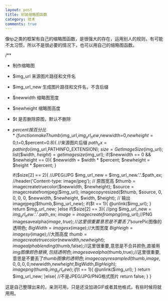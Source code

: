 ```yaml
---
layout: post
title: 封装缩略图函数
category: 技术
comments: true
---
```


像tp之类的框架有自己的缩略图函数，是很强大的存在，运用别人的规则，有可能不太习惯，所以不是很必要的情况下，也可以用自己的缩略图函数。

/**
 * 制作缩略图
 * $img_url 来源图片路径和文件名
 * $img_url_new 生成图片路径和文件名，不含后缀
 * $newwidth 缩略图宽度
 * $newheight 缩略图高度
 * $t 是否删除原图，默认不删除
 * $percent 按百分比
 */
function makeThumb($img_url,$img_url_new,$newwidth=0,$newheight=0,$t=0,$percent=0.8){
    //来源图片后缀
    $path_ex = pathinfo($img_url,PATHINFO_EXTENSION);
    $size = GetImageSize($img_url);
    list($width, $height) = getimagesize($img_url);
    if($newwidth == 0 && $newheight == 0){
       $newwidth = $width * $percent;
       $newheight = $height * $percent;
    }

    if($size[2] == 2){
      //JPEG/JPG
      $img_url_new = $img_url_new.'.'.$path_ex;
      //header('Content-type: image/jpeg');
      // 原图宽高
      $thumb = imagecreatetruecolor($newwidth, $newheight); 
      $source = imagecreatefromjpeg($img_url); 
      imagecopyresized($thumb, $source, 0, 0, 0, 0, $newwidth, $newheight, $width, $height); 
      // 输出
      imagejpeg($thumb,$img_url_new);
      if($t == 1){
        @unlink($img_url);
      }
      return $img_url_new;
    }else if($size[2] == 3){
      //png
      $img_url_new = $img_url_new.'.'.$path_ex;
      $image=imagecreatefrompng($img_url);//PNG
      imagesavealpha($image,true);//这里很重要 意思是不要丢了$sourePic图像的透明色;
      $BigWidth=imagesx($image);//大图宽度
      $BigHeigh=imagesy($image);//大图高度
      $thumb = imagecreatetruecolor($newwidth,$newheight);
      imagealphablending($thumb,false);//这里很重要,意思是不合并颜色,直接用$img图像颜色替换,包括透明色;
      imagesavealpha($thumb,true);//这里很重要,意思是不要丢了$thumb图像的透明色;
      imagecopyresampled($thumb,$image,0,0,0,0,$newwidth,$newheight,$BigWidth,$BigHeigh);
      imagepng($thumb,$img_url_new);
      if($t == 1){
        @unlink($img_url);
      }
      return $img_url_new;
    }else{
      //不是JPEG/JPG/PNG格式图片
      return false;
    }
}

这是自己整理出来的，亲测可用，只是还没加进GIF或者其他格式，有些时候将就用用。
